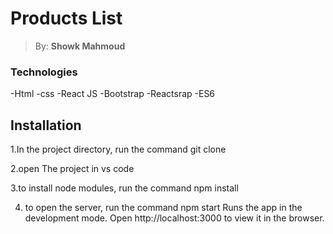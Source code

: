 # <h1> Products List </h1>

> By: **Showk Mahmoud**

### Technologies
-Html
-css
-React JS
-Bootstrap
-Reactsrap
-ES6

## Installation 
1.In the project directory, run the command
git clone


2.open The project in vs code

3.to install node modules, run the command
npm install

4. to open the server, run the command
npm start
Runs the app in the development mode.
Open http://localhost:3000 to view it in the browser.
